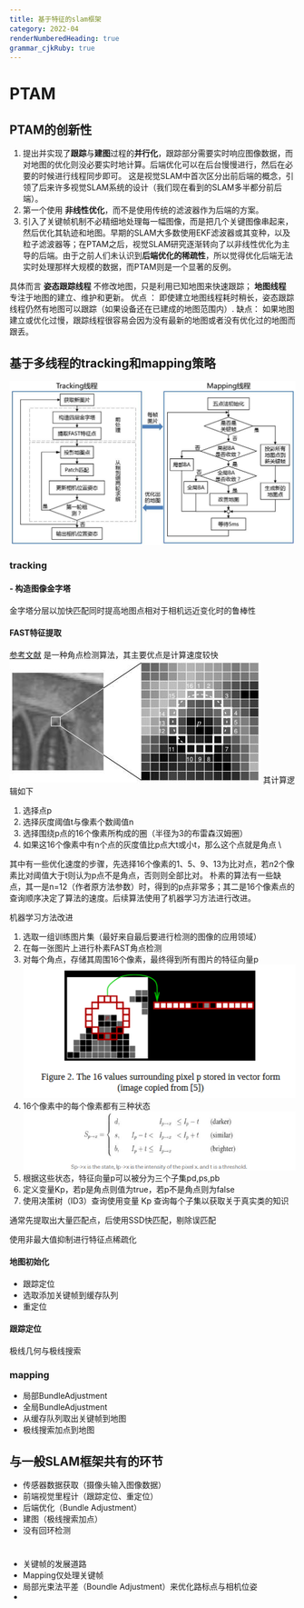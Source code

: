 ```yaml
---
title: 基于特征的slam框架
category: 2022-04
renderNumberedHeading: true
grammar_cjkRuby: true
---
```


# PTAM
## PTAM的创新性
1. 提出并实现了**跟踪**与**建图**过程的**并行化**，跟踪部分需要实时响应图像数据，而对地图的优化则没必要实时地计算。后端优化可以在后台慢慢进行，然后在必要的时候进行线程同步即可。 这是视觉SLAM中首次区分出前后端的概念，引领了后来许多视觉SLAM系统的设计（我们现在看到的SLAM多半都分前后端）。
2. 第一个使用 **非线性优化**，而不是使用传统的滤波器作为后端的方案。
3. 引入了关键帧机制不必精细地处理每一幅图像，而是把几个关键图像串起来，然后优化其轨迹和地图。早期的SLAM大多数使用EKF滤波器或其变种，以及粒子滤波器等；在PTAM之后，视觉SLAM研究逐渐转向了以非线性优化为主导的后端。由于之前人们未认识到**后端优化的稀疏性**，所以觉得优化后端无法实时处理那样大规模的数据，而PTAM则是一个显著的反例。

具体而言
**姿态跟踪线程** 不修改地图，只是利用已知地图来快速跟踪；
**地图线程** 专注于地图的建立、维护和更新。
优点 ： 即使建立地图线程耗时稍长，姿态跟踪线程仍然有地图可以跟踪（如果设备还在已建成的地图范围内）.
缺点： 如果地图建立或优化过慢，跟踪线程很容易会因为没有最新的地图或者没有优化过的地图而跟丢。
## 基于多线程的tracking和mapping策略




![enter description here](./images/1649656320827.png)
### tracking
#### - 构造图像金字塔
  金字塔分层以加快匹配同时提高地图点相对于相机远近变化时的鲁棒性
####  FAST特征提取
[参考文献](https://medium.com/data-breach/introduction-to-fast-features-from-accelerated-segment-test-4ed33dde6d65)
是一种角点检测算法，其主要优点是计算速度较快
![enter description here](./images/1649663013761.png)
其计算逻辑如下
1. 选择点p
2. 选择灰度阈值t与像素个数阈值n
3. 选择围绕p点的16个像素所构成的圈（半径为3的布雷森汉姆圈）
4. 如果这16个像素中有n个点的灰度值比p点大t或小t，那么这个点就是角点 \

其中有一些优化速度的步骤，先选择16个像素的1、5、9、13为比对点，若$n2$个像素比对阈值大于t则认为p点不是角点，否则则全部比对。
朴素的算法有一些缺点，其一是n=12（作者原方法参数）时，得到的p点非常多；其二是16个像素点的查询顺序决定了算法的速度。后续算法使用了机器学习方法进行改进。


机器学习方法改进
1. 选取一组训练图片集（最好来自最后要进行检测的图像的应用领域）
2. 在每一张图片上进行朴素FAST角点检测
3. 对每个角点，存储其周围16个像素，最终得到所有图片的特征向量p
   ![enter description here](./images/1649677043266.png)
4. 16个像素中的每个像素都有三种状态
	  ![enter description here](./images/1649675555934.png)
5. 根据这些状态，特征向量p可以被分为三个子集pd,ps,pb
6. 定义变量Kp，若p是角点则值为true，若p不是角点则为false
7. 使用决策树（ID3）查询使用变量 Kp 查询每个子集以获取关于真实类的知识

通常先提取出大量匹配点，后使用SSD快匹配，剔除误匹配

使用非最大值抑制进行特征点稀疏化



#### 地图初始化
- 跟踪定位
- 选取添加关键帧到缓存队列
- 重定位

#### 跟踪定位
极线几何与极线搜索
### mapping
- 局部BundleAdjustment
- 全局BundleAdjustment
- 从缓存队列取出关键帧到地图
- 极线搜索加点到地图

## 与一般SLAM框架共有的环节
- 传感器数据获取（摄像头输入图像数据）
- 前端视觉里程计（跟踪定位、重定位）
- 后端优化（Bundle Adjustment）
- 建图（极线搜索加点）
- 没有回环检测

# 
- 关键帧的发展道路
- Mapping仅处理关键帧
- 局部光束法平差（Boundle Adjustment）来优化路标点与相机位姿
- 
